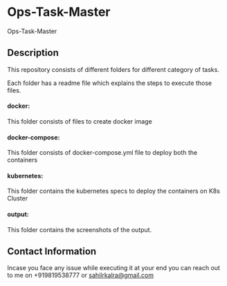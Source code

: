 # Ops-Task-Master
Ops-Task-Master

## Description

This repository consists of different folders for different category of tasks. 

Each folder has a readme file which explains the steps to execute those files.


#### docker: 

This folder consists of files to create docker image

#### docker-compose:

This folder consists of docker-compose.yml file to deploy both the containers

#### kubernetes:

This folder contains the kubernetes specs to deploy the containers on K8s Cluster

#### output:

This folder contains the screenshots of the output.


## Contact Information

Incase you face any issue while executing it at your end you can reach out to me on +919819538777 or sahilrkalra@gmail.com
